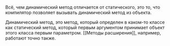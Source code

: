 
Всё, чем динамический метод отличается от статического, это то, что компилятор позволяет вызывать динамический метод из объекта.

Динамический метод, это метод, который определен в каком-то классе как статический метод, который первым аргументом принимает объект этого класса первым параметром. [[Методы расширения]], например, работают точно также.